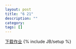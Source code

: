 ```yaml
---
layout: post
title: "6 21"
description: ""
category: 
tags: []
---
```

<a class="btn btn-large btn-block btn-primary" type="button" href="/file/HomeworkJun21.7z">下载作业</a>
{% include JB/setup %}
